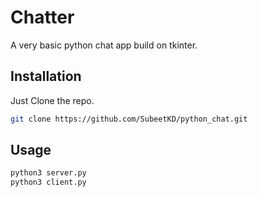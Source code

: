 # Chatter

A very basic python chat app build  on tkinter.

## Installation

Just Clone the repo.

```bash
git clone https://github.com/SubeetKD/python_chat.git
```

## Usage

```bash
python3 server.py
python3 client.py
```
